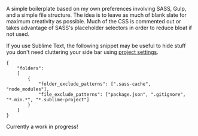 A simple boilerplate based on my own preferences involving SASS, Gulp, and a simple file structure. The idea is to leave as much of blank slate for maximum creativity as possible. Much of the CSS is commented out or takes advantage of SASS's placeholder selectors in order to reduce bloat if not used.

If you use Sublime Text, the following snippet may be useful to hide stuff you don't need cluttering your side bar using [project settings](http://net.tutsplus.com/tutorials/tools-and-tips/sublime-text-2-project-bliss/).

```
{
	"folders":
	[
		{
			"folder_exclude_patterns": [".sass-cache", "node_modules"],
			"file_exclude_patterns": ["package.json", ".gitignore", "*.min.*", "*.sublime-project"]
		}
	]
}
```

Currently a work in progress!
